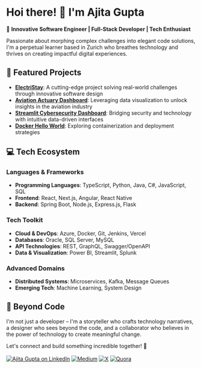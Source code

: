 # Hoi there! 👋 I'm Ajita Gupta

🚀 **Innovative Software Engineer | Full-Stack Developer | Tech Enthusiast**

Passionate about morphing complex challenges into elegant code solutions, I'm a perpetual learner based in Zurich who breathes technology and thrives on creating impactful digital experiences. 

## 🌟 Featured Projects
- **[ElectriStay](https://github.com/ajitagupta/hotel-charging-stations)**: A cutting-edge project solving real-world challenges through innovative software design
- **[Aviation Actuary Dashboard](https://github.com/ajitagupta/streamlit-aviation-dashboard)**: Leveraging data visualization to unlock insights in the aviation industry
- **[Streamlit Cybersecurity Dashboard](https://github.com/ajitagupta/hello-docker)**: Bridging security and technology with intuitive data-driven interfaces
- **[Docker Hello World](https://github.com/ajitagupta/streamlit-cybersecurity-dashboard)**: Exploring containerization and deployment strategies

## 💻 Tech Ecosystem

### Languages & Frameworks
- **Programming Languages**: TypeScript, Python, Java, C#, JavaScript, SQL
- **Frontend**: React, Next.js, Angular, React Native
- **Backend**: Spring Boot, Node.js, Express.js, Flask

### Tech Toolkit
- **Cloud & DevOps**: Azure, Docker, Git, Jenkins, Vercel
- **Databases**: Oracle, SQL Server, MySQL
- **API Technologies**: REST, GraphQL, Swagger/OpenAPI
- **Data & Visualization**: Power BI, Streamlit, Splunk

### Advanced Domains
- **Distributed Systems**: Microservices, Kafka, Message Queues
- **Emerging Tech**: Machine Learning, System Design

## 🌈 Beyond Code
I'm not just a developer – I'm a storyteller who crafts technology narratives, a designer who sees beyond the code, and a collaborator who believes in the power of technology to create meaningful change.

Let's connect and build something incredible together! 🚀
<br><br>
[![Ajita Gupta on LinkedIn](https://img.shields.io/badge/LinkedIn-0077B5?style=for-the-badge&logo=linkedin&logoColor=white)](https://www.linkedin.com/in/ajita-gupta-430900109/)
[![Medium](https://img.shields.io/badge/Medium-12100E?style=for-the-badge&logo=medium&logoColor=white)](https://medium.com/@ajita-gupta)
[![X](https://img.shields.io/badge/X-%23000000.svg?style=for-the-badge&logo=X&logoColor=white)](https://x.com/AjitaOnX)
[![Quora](https://img.shields.io/badge/Quora-%23B92B27.svg?style=for-the-badge&logo=Quora&logoColor=white)](https://www.quora.com/profile/Ajita-Gupta-19)


<!--
**ajitagupta/ajitagupta** is a ✨ _special_ ✨ repository because its `README.md` (this file) appears on your GitHub profile.


More ideas up and about me:

- 🔭 I last wrote a [streamlit dashboard](https://github.com/ajitagupta/streamlit-cybersecurity-dashboard)
- 🌱 I’m currently learning azure, c#, .net
- 👯 I’m looking to collaborate on anything
- 🤔 I’m looking for help with the UI/UX design
- 💬 Ask me about Java, python, full-stack, computer science, linux
- 📫 How to reach me: LinkedIn
- 😄 Pronouns: she
- ⚡ Fun fact: I love to play
-->
